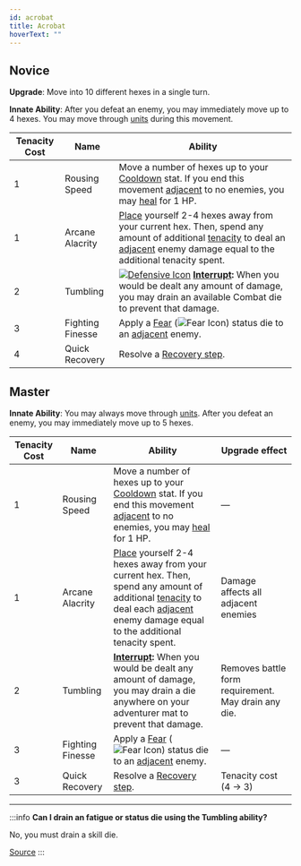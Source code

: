 ```yaml
---
id: acrobat
title: Acrobat
hoverText: ""
---
```


## Novice

**Upgrade**: Move into 10 different hexes in a single turn.

**Innate Ability**: After you defeat an enemy, you may immediately move up to 4 hexes. You may move through [units](/docs/glossary/unit) during this movement.

| Tenacity Cost | Name             | Ability                                                                                                                                                                                                                                                                     |
| ------------- | ---------------- | --------------------------------------------------------------------------------------------------------------------------------------------------------------------------------------------------------------------------------------------------------------------------- |
| 1             | Rousing Speed    | Move a number of hexes up to your [Cooldown](/docs/all/stats/cooldown) stat. If you end this movement [adjacent](/docs/glossary/adjacent) to no enemies, you may [heal](/docs/glossary/healing) for 1 HP.                                                                   |
| 1             | Arcane Alacrity  | [Place](/docs/glossary/move-or-place) yourself 2-4 hexes away from your current hex. Then, spend any amount of additional [tenacity](/docs/glossary/tenacity) to deal an [adjacent](/docs/glossary/adjacent) enemy damage equal to the additional tenacity spent.           |
| 2             | Tumbling         | [<img src="/icons/defensive.svg" alt="Defensive Icon" className="icon-svg" />](/docs/battles/battle-forms/defensive) **[Interrupt](/docs/glossary/interrupt):** When you would be dealt any amount of damage, you may drain an available Combat die to prevent that damage. |
| 3             | Fighting Finesse | Apply a [Fear](/docs/battles/status-effects/fear) (<img src="/icons/fear.svg" alt="Fear Icon" className="icon-svg" />) status die to an [adjacent](/docs/glossary/adjacent) enemy.                                                                                          |
| 4             | Quick Recovery   | Resolve a [Recovery step](/docs/battles/adventurer-turn/index/).                                                                                                                                                                                                            |

## Master

**Innate Ability**: You may always move through [units](/docs/glossary/unit). After you defeat an enemy, you may immediately move up to 5 hexes.

| Tenacity Cost | Name             | Ability                                                                                                                                                                                                                                                             | Upgrade effect                                      |
| ------------- | ---------------- | ------------------------------------------------------------------------------------------------------------------------------------------------------------------------------------------------------------------------------------------------------------------- | --------------------------------------------------- |
| 1             | Rousing Speed    | Move a number of hexes up to your [Cooldown](/docs/all/stats/cooldown) stat. If you end this movement [adjacent](/docs/glossary/adjacent) to no enemies, you may [heal](/docs/glossary/healing) for 1 HP.                                                           | —                                                   |
| 1             | Arcane Alacrity  | [Place](/docs/glossary/move-or-place) yourself 2-4 hexes away from your current hex. Then, spend any amount of additional [tenacity](/docs/glossary/tenacity) to deal each [adjacent](/docs/glossary/adjacent) enemy damage equal to the additional tenacity spent. | Damage affects all adjacent enemies                 |
| 2             | Tumbling         | **[Interrupt](/docs/glossary/interrupt):** When you would be dealt any amount of damage, you may drain a die anywhere on your adventurer mat to prevent that damage.                                                                                                | Removes battle form requirement. May drain any die. |
| 3             | Fighting Finesse | Apply a [Fear](/docs/battles/status-effects/fear) (<img src="/icons/fear.svg" alt="Fear Icon" className="icon-svg" />) status die to an [adjacent](/docs/glossary/adjacent) enemy.                                                                                  | —                                                   |
| 3             | Quick Recovery   | Resolve a [Recovery step](/docs/battles/adventurer-turn/index/).                                                                                                                                                                                                    | Tenacity cost<br/>(4 → 3)                           |

---

:::info
**Can I drain an fatigue or status die using the Tumbling ability?**

No, you must drain a skill die.

<a href="https://discord.com/channels/273472391403798528/734891265690304634/1334931433562570825" target="_blank">Source</a>
:::

